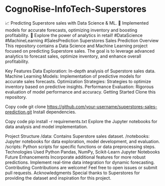 # CognoRise-InfoTech-Superstores
📈 Predicting Superstore sales with Data Science &amp; ML. 🤖 Implemented models for accurate forecasts, optimizing inventory and boosting profitability. 🚀 Explore the power of analytics in retail! #DataScience #MachineLearning #SalesPrediction
Superstores Sales Prediction
Overview
This repository contains a Data Science and Machine Learning project focused on predicting Superstore sales. The goal is to leverage advanced analytics to forecast sales, optimize inventory, and enhance overall profitability.

Key Features
Data Exploration: In-depth analysis of Superstore sales data.
Machine Learning Models: Implementation of predictive models for accurate sales forecasts.
Optimization Strategies: Strategies to optimize inventory based on predictive insights.
Performance Evaluation: Rigorous evaluation of model performance and accuracy.
Getting Started
Clone this repository.

Copy code
git clone https://github.com/your-username/superstores-sales-prediction.git
Install dependencies.

Copy code
pip install -r requirements.txt
Explore the Jupyter notebooks for data analysis and model implementation.

Project Structure
/data: Contains Superstore sales dataset.
/notebooks: Jupyter notebooks for data exploration, model development, and evaluation.
/scripts: Python scripts for specific functions or data preprocessing steps.
Technologies Used
Python
Pandas, NumPy, Scikit-Learn
Jupyter Notebooks
Future Enhancements
Incorporate additional features for more robust predictions.
Implement real-time data integration for dynamic forecasting.
Contributing
Contributions are welcome! Feel free to open issues or submit pull requests.
Acknowledgments
Special thanks to Superstores for providing the dataset and inspiration for this project.

